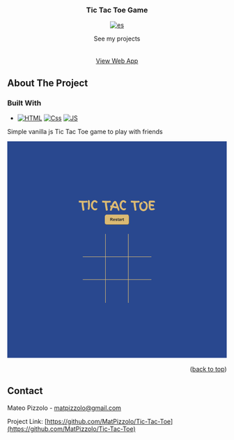 <!-- Improved compatibility of back to top link: See: https://github.com/othneildrew/Best-README-Template/pull/73 -->
<a name="readme-top"></a>



<!-- PROJECT SHIELDS -->
<!--
*** I'm using markdown "reference style" links for readability.
*** Reference links are enclosed in brackets [ ] instead of parentheses ( ).
*** See the bottom of this document for the declaration of the reference variables
*** for contributors-url, forks-url, etc. This is an optional, concise syntax you may use.
*** https://www.markdownguide.org/basic-syntax/#reference-style-links
-->

<!-- PROJECT LOGO -->
<br />
<div align="center">


<h3 align="center">Tic Tac Toe Game</h3>

[![es](https://img.shields.io/badge/lang-es-yellow.svg)](https://github.com/MatPizzolo/Tic-Tac-Toe)

  <p align="center">
    See my projects
    <br />
    <br />
    <br />
    <a href="https://mp-tictactoe.netlify.app/" target="_blank">View Web App</a>
  </p>
</div>



<!-- TABLE OF CONTENTS 
<details>
  <summary>Table of Contents</summary>
  <ol>
    <li>
      <a href="#about-the-project">About The Project</a>
      <ul>
        <li><a href="#built-with">Built With</a></li>
      </ul>
    </li>
    <li>
      <a href="#getting-started">Getting Started</a>
      <ul>
        <li><a href="#prerequisites">Prerequisites</a></li>
        <li><a href="#installation">Installation</a></li>
      </ul>
    </li>
    <li><a href="#usage">Usage</a></li>
    <li><a href="#roadmap">Roadmap</a></li>
    <li><a href="#contributing">Contributing</a></li>
    <li><a href="#license">License</a></li>
    <li><a href="#contact">Contact</a></li>
    <li><a href="#acknowledgments">Acknowledgments</a></li>
  </ol>
</details>
 -->


<!-- ABOUT THE PROJECT -->
## About The Project

### Built With

* [![HTML][HTML]][HTML-url]
 [![Css][Css.com]][Css-url]
 [![JS][Js]][Js-url]

<p> Simple vanilla js Tic Tac Toe game to play with friends</p>

[![Product Name Screen Shot][product-screenshot]](https://example.com)


<p align="right">(<a href="#readme-top">back to top</a>)</p>



<!-- CONTACT -->
## Contact

Mateo Pizzolo - matpizzolo@gmail.com

Project Link: [https://github.com/MatPizzolo/Tic-Tac-Toe](https://github.com/MatPizzolo/Tic-Tac-Toe)



<!-- MARKDOWN LINKS & IMAGES -->
<!-- https://www.markdownguide.org/basic-syntax/#reference-style-links -->

[product-screenshot]: web-screenshot.png


[css.com]: https://img.shields.io/badge/CSS3-1572B6?style=for-the-badge&logo=css3&logoColor=white
[Css-url]: https://reactjs.org/
[HTML]: https://img.shields.io/badge/HTML5-E34F26?style=for-the-badge&logo=html5&logoColor=white
[HTML-url]: https://reactjs.org/
[JS]: https://img.shields.io/badge/JavaScript-323330?style=for-the-badge&logo=javascript&logoColor=F7DF1E
[JS-url]: https://reactjs.org/
